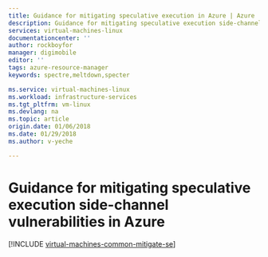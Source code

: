 ```yaml
---
title: Guidance for mitigating speculative execution in Azure | Azure
description: Guidance for mitigating speculative execution side-channel vulnerabilities in Azure.
services: virtual-machines-linux
documentationcenter: ''
author: rockboyfor
manager: digimobile
editor: ''
tags: azure-resource-manager
keywords: spectre,meltdown,specter

ms.service: virtual-machines-linux
ms.workload: infrastructure-services
ms.tgt_pltfrm: vm-linux
ms.devlang: na
ms.topic: article
origin.date: 01/06/2018
ms.date: 01/29/2018
ms.author: v-yeche

---
```


# Guidance for mitigating speculative execution side-channel vulnerabilities in Azure

[!INCLUDE [virtual-machines-common-mitigate-se](../../../includes/virtual-machines-common-mitigate-se.md)]

<!--The parent file of includes file of virtual-machines-common-mitigate-se.md-->
<!--ms.date:01/29/2018-->
<!--The parent file of includes file of virtual-machines-common-mitigate-se.md-->
<!--ms.date:02/05/2018-->